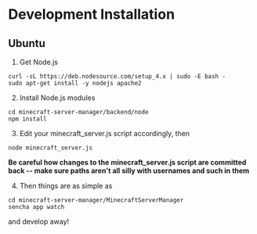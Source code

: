 # Development Installation
## Ubuntu
1. Get Node.js
```
curl -sL https://deb.nodesource.com/setup_4.x | sudo -E bash -
sudo apt-get install -y nodejs apache2
```

2. Install Node.js modules
```
cd minecraft-server-manager/backend/node
npm install
```

3. Edit your minecraft_server.js script accordingly, then
```
node minecraft_server.js
```
**Be careful how changes to the minecraft_server.js script are committed
back -- make sure paths aren't all silly with usernames and such in them**

4. Then things are as simple as
```
cd minecraft-server-manager/MinecraftServerManager
sencha app watch
```
and develop away!
